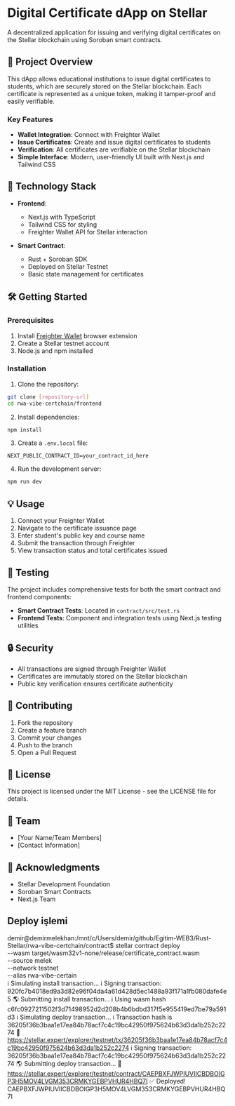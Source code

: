 # Digital Certificate dApp on Stellar

A decentralized application for issuing and verifying digital certificates on the Stellar blockchain using Soroban smart contracts.

## 🎯 Project Overview

This dApp allows educational institutions to issue digital certificates to students, which are securely stored on the Stellar blockchain. Each certificate is represented as a unique token, making it tamper-proof and easily verifiable.

### Key Features

- **Wallet Integration**: Connect with Freighter Wallet
- **Issue Certificates**: Create and issue digital certificates to students
- **Verification**: All certificates are verifiable on the Stellar blockchain
- **Simple Interface**: Modern, user-friendly UI built with Next.js and Tailwind CSS

## 🚀 Technology Stack

- **Frontend**: 
  - Next.js with TypeScript
  - Tailwind CSS for styling
  - Freighter Wallet API for Stellar interaction

- **Smart Contract**: 
  - Rust + Soroban SDK
  - Deployed on Stellar Testnet
  - Basic state management for certificates

## 🛠 Getting Started

### Prerequisites

1. Install [Freighter Wallet](https://www.freighter.app/) browser extension
2. Create a Stellar testnet account
3. Node.js and npm installed

### Installation

1. Clone the repository:
```bash
git clone [repository-url]
cd rwa-vibe-certchain/frontend
```

2. Install dependencies:
```bash
npm install
```

3. Create a `.env.local` file:
```env
NEXT_PUBLIC_CONTRACT_ID=your_contract_id_here
```

4. Run the development server:
```bash
npm run dev
```

## 💡 Usage

1. Connect your Freighter Wallet
2. Navigate to the certificate issuance page
3. Enter student's public key and course name
4. Submit the transaction through Freighter
5. View transaction status and total certificates issued

## 🧪 Testing

The project includes comprehensive tests for both the smart contract and frontend components:

- **Smart Contract Tests**: Located in `contract/src/test.rs`
- **Frontend Tests**: Component and integration tests using Next.js testing utilities

## 🔒 Security

- All transactions are signed through Freighter Wallet
- Certificates are immutably stored on the Stellar blockchain
- Public key verification ensures certificate authenticity

## 📝 Contributing

1. Fork the repository
2. Create a feature branch
3. Commit your changes
4. Push to the branch
5. Open a Pull Request

## 📄 License

This project is licensed under the MIT License - see the LICENSE file for details.

## 👥 Team

- [Your Name/Team Members]
- [Contact Information]

## 🌟 Acknowledgments

- Stellar Development Foundation
- Soroban Smart Contracts
- Next.js Team

## Deploy işlemi
demir@demirmelekhan:/mnt/c/Users/demir/github/Egitim-WEB3/Rust-Stellar/rwa-vibe-certchain/contract$ stellar contract deploy \
  --wasm target/wasm32v1-none/release/certificate_contract.wasm \
  --source melek \
  --network testnet \
  --alias rwa-vibe-certain   
ℹ️ Simulating install transaction…
ℹ️ Signing transaction: 920fc7b4018ed9a3d82e96f04da4a61d428d5ec1488a93f171a1fb080dafe4e5
🌎 Submitting install transaction…
ℹ️ Using wasm hash c6fc0927211502f3d71498952d2d208b4b6bdbd317f5e955419ed7be79a591d3
ℹ️ Simulating deploy transaction…
ℹ️ Transaction hash is 36205f36b3baa1e17ea84b78acf7c4c19bc42950f975624b63d3da1b252c2274
🔗 https://stellar.expert/explorer/testnet/tx/36205f36b3baa1e17ea84b78acf7c4c19bc42950f975624b63d3da1b252c2274
ℹ️ Signing transaction: 36205f36b3baa1e17ea84b78acf7c4c19bc42950f975624b63d3da1b252c2274
🌎 Submitting deploy transaction…
🔗 https://stellar.expert/explorer/testnet/contract/CAEPBXFJWPIUVIICBDBOIGP3H5MOV4LVGM353CRMKYGEBPVHUR4HBQ7I
✅ Deployed!
CAEPBXFJWPIUVIICBDBOIGP3H5MOV4LVGM353CRMKYGEBPVHUR4HBQ7I